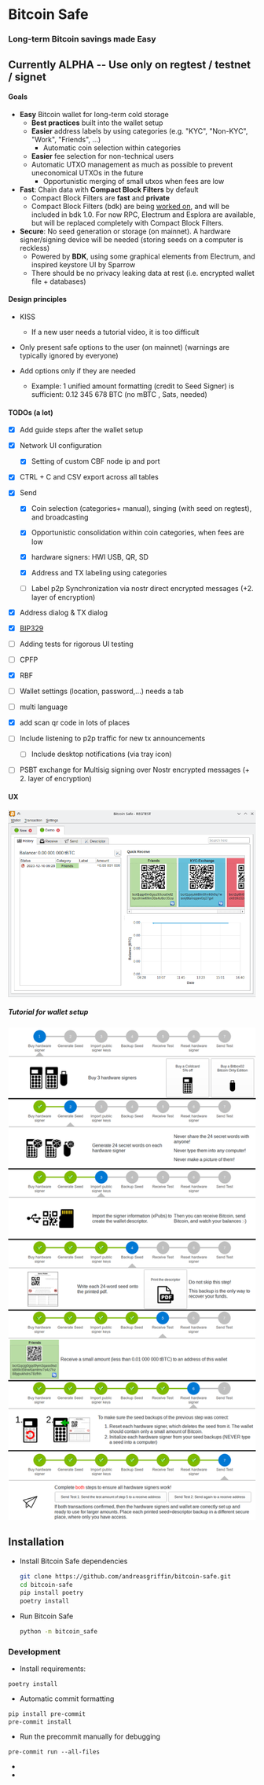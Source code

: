 # Bitcoin Safe

### Long-term Bitcoin savings made Easy

## Currently ALPHA -- Use only on regtest / testnet / signet

#### Goals

- **Easy** Bitcoin wallet for long-term cold storage
  - **Best practices** built into the wallet setup 
  - **Easier** address labels by using categories (e.g.  "KYC", "Non-KYC", "Work",  "Friends", ...) 
    - Automatic coin selection within categories
  - **Easier** fee selection for non-technical users 
  - Automatic UTXO management as much as possible to prevent uneconomical UTXOs in the future
    * Opportunistic merging of small utxos when fees are low
- **Fast**: Chain data with **Compact Block Filters** by default   
  - Compact Block Filters are **fast** and **private**
  - Compact Block Filters (bdk) are being [worked on](https://github.com/bitcoindevkit/bdk/pull/1055), and will be included in bdk 1.0.  For now RPC, Electrum and Esplora are available, but will be replaced completely with Compact Block Filters.
- **Secure**: No seed generation or storage (on mainnet). A hardware signer/signing device will be needed (storing seeds on a computer is  reckless)
  - Powered by **BDK**, using some graphical elements from Electrum, and inspired keystore UI  by Sparrow
  - There should be no privacy leaking data at rest (i.e. encrypted wallet file + databases)


#### Design principles

* KISS
  * If a new user needs a tutorial video, it is too difficult

* Only present safe options to the user (on mainnet) (warnings are typically ignored by everyone)
* Add options only if they are needed
  * Example: 1 unified amount formatting (credit to Seed Signer) is sufficient:  0.12 345 678 BTC     (no mBTC , Sats, needed)

#### TODOs (a lot)

- [x] Add guide steps after the wallet setup
- [x] Network UI configuration 
  - [x] Setting of custom CBF node ip and port
- [x] CTRL + C  and CSV export across all tables
- [x] Send
  - [x] Coin selection (categories+ manual), singing (with seed on regtest), and broadcasting 
  - [x] Opportunistic consolidation within coin categories, when fees are low
  - [x] hardware signers: HWI USB, QR, SD
  - [x] Address and TX labeling using categories
  
  - [ ] Label p2p Synchronization via nostr direct encrypted messages (+2. layer of encryption)
- [x] Address dialog & TX dialog
- [x] [BIP329](https://github.com/bitcoin/bips/blob/1d15f3e0f486ea142b5fdef856ab5a4bbb166e01/bip-0329.mediawiki#L4)
- [ ] Adding tests for rigorous UI testing
- [ ] CPFP
- [x] RBF
- [ ] Wallet settings  (location, password,...) needs a tab
- [ ] multi language
- [x] add scan qr code in lots of places
- [ ] Include listening to p2p traffic for new tx announcements
  - [ ] Include desktop notifications (via tray icon)
- [ ] PSBT exchange for Multisig signing over Nostr encrypted messages (+ 2. layer of encryption)


#### UX

![screenshot0](docs/receive.gif)

##### Tutorial for wallet setup

![screenshot0](docs/tutorial.png)


## Installation

 * Install Bitcoin Safe dependencies

   ```sh
   git clone https://github.com/andreasgriffin/bitcoin-safe.git
   cd bitcoin-safe
   pip install poetry
   poetry install
   ```
   
 * Run Bitcoin Safe

   ```sh
   python -m bitcoin_safe
   ```



### Development

* Install  requirements:

```shell
poetry install
```

* Automatic commit formatting

```shell
pip install pre-commit
pre-commit install
```

* Run the precommit manually for debugging

```shell
pre-commit run --all-files
```

* 

* 
